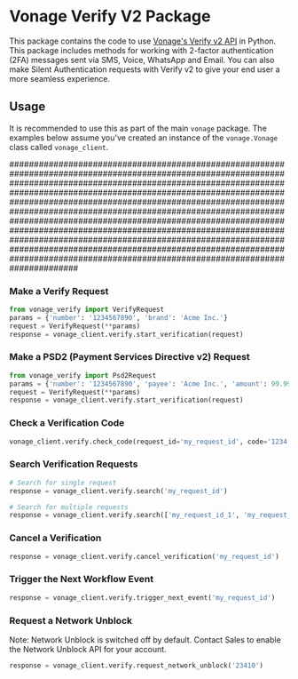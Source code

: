 # Vonage Verify V2 Package

This package contains the code to use [Vonage's Verify v2 API](https://developer.vonage.com/en/verify/overview) in Python. This package includes methods for working with 2-factor authentication (2FA) messages sent via SMS, Voice, WhatsApp and Email. You can also make Silent Authentication requests with Verify v2 to give your end user a more seamless experience.

## Usage

It is recommended to use this as part of the main `vonage` package. The examples below assume you've created an instance of the `vonage.Vonage` class called `vonage_client`.


######################################################################################################################################################################################################################################################################################################################################################################################################################################################################################################################################################################################################################################################

### Make a Verify Request

```python
from vonage_verify import VerifyRequest
params = {'number': '1234567890', 'brand': 'Acme Inc.'}
request = VerifyRequest(**params)
response = vonage_client.verify.start_verification(request)
```

### Make a PSD2 (Payment Services Directive v2) Request

```python
from vonage_verify import Psd2Request
params = {'number': '1234567890', 'payee': 'Acme Inc.', 'amount': 99.99}
request = VerifyRequest(**params)
response = vonage_client.verify.start_verification(request)
```

### Check a Verification Code

```python
vonage_client.verify.check_code(request_id='my_request_id', code='1234')
```

### Search Verification Requests

```python
# Search for single request
response = vonage_client.verify.search('my_request_id')

# Search for multiple requests
response = vonage_client.verify.search(['my_request_id_1', 'my_request_id_2'])
```

### Cancel a Verification

```python
response = vonage_client.verify.cancel_verification('my_request_id')
```

### Trigger the Next Workflow Event

```python
response = vonage_client.verify.trigger_next_event('my_request_id')
```

### Request a Network Unblock

Note: Network Unblock is switched off by default. Contact Sales to enable the Network Unblock API for your account.

```python
response = vonage_client.verify.request_network_unblock('23410')
```
